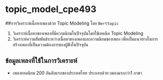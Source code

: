 # topic_model_cpe493
##การวิเคราะห์เนื้อหาเพลงด้วย Topic Modeling โดย `Berttopic`
1. วิเคราะห์เนื้อหาของเพลงที่มีความนิยมในปัจจุบันโดยใช้เทคนิค Topic Modeling
2. วิเคราะห์ความสัมพันธ์ระหว่างเนื้อหาของเพลงและความนิยมของเพลง เพื่อเป็นแนวทางในการสร้างเพลงที่เป็นความต้องการของผู้ฟังในปัจจุบัน
## ข้อมูลเพลงที่ใช้ในการวิเคราะห์
* เพลงยอดนิยม 200 อันดับแรกของประเทศไทย ประกอบด้วย เพลงมากกว่า1 ภาษา

